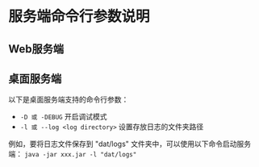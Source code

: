 # 服务端命令行参数说明

## Web服务端

[//]: # (TODO)

## 桌面服务端

以下是桌面服务端支持的命令行参数：

- `-D 或 -DEBUG`  开启调试模式
- `-l 或 --log <log directory>` 设置存放日志的文件夹路径

例如，要将日志文件保存到 "dat/logs" 文件夹中，可以使用以下命令启动服务端：
`java -jar xxx.jar -l "dat/logs"`